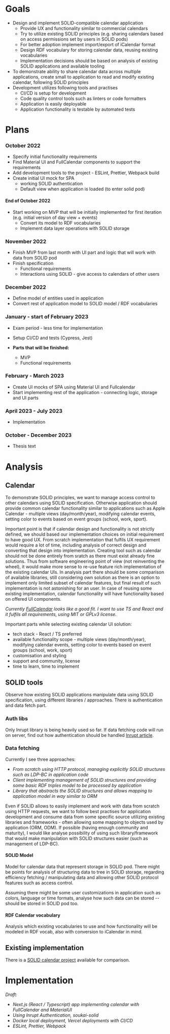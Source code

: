 # Goals

- Design and implement SOLID-compatible calendar application
  - Provide UX and functionality similar to commercial calendars
  - Try to utilize existing SOLID principles (e.g. sharing calendars based on access permissions set by users in SOLID pods)
  - For better adoption implement import/export of iCalendar format
  - Design RDF vocabulary for storing calendar data, reusing existing vocabularies
  - Implementation decisions should be based on analysis of existing SOLID applications and available tooling
- To demonstrate ability to share calendar data across multiple applications, create small to application to read and modify existing calendar, following SOLID principles
- Development utilizes following tools and practises
  - CI/CD is setup for development
  - Code quality control tools such as linters or code formatters
  - Application is easily deployable
  - Application functionality is testable by automated tests

# Plans

### October 2022

- Specify initial functionality requirements
- Find Material UI and FullCalendar components to support the requirements
- Add development tools to the project - ESLint, Prettier, Webpack build
- Create initial UI mock for SPA
  - working SOLID authentication
  - Default view when application is loaded (to enter solid pod)

#### End of October 2022
- Start working on MVP that will be initially implemented for first iteration (e.g. initial version of day view + events)
  - Convert its model to RDF vocabularies
  - Implement data layer operations with SOLID storage
  
### November 2022
- Finish MVP from last month with UI part and logic that will work with data from SOLID pod
- Finish specification
  - Functional requirements
  - Interactions using SOLID - give access to calendars of other users

### December 2022
- Define model of entities used in application
- Convert rest of application model to SOLID model / RDF vocabularies

### January - start of February 2023
- Exam period - less time for implementation
- Setup CI/CD and tests (Cypress, Jest)

- **Parts that will be finished:**
  - MVP
  - Functional requirements

### February - March 2023
- Create UI mocks of SPA using Material UI and Fullcalendar
- Start implementing rest of the application - connecting logic, storage and UI parts

### April 2023 - July 2023
- Implementation

### October - December 2023
- Thesis text


# Analysis

## Calendar

To demonstrate SOLID principles, we want to manage access control to other calendars using SOLID specification. Otherwise application should provide common calendar functionality similar to applications such as Apple Calendar - multiple views (day/month/year), modifying calendar events, setting color to events based on event groups (school, work, sport).

Important point is that if calendar design and functionality is not strictly defined, we should based our implementation choices on initial requirement to have good UX. From scratch implementation that fulfils UX requirement would require a lot of time, including analysis of correct design and converting that design into implementation. Creating tool such as calendar should not be done entirely from sratch as there must exist already fine solutions. Thus from software engineering point of view (not reinventing the wheel), it would make more sense to re-use feature rich implementation of the existing calendar UIs. In analysis part there should be some comparison of available libraries, still considering own solution as there is an option to implement only limited subset of calendar features, but final result of such implementation is not astonishing for an user. In case of reusing some existing implementation, calendar functionality will have functionality based on offered UI components.

*Currently [FullCalendar](https://fullcalendar.io) looks like a good fit. I want to use TS and React and it fulfils all requirements, using MIT or GPLv3 license.*

Important parts while selecting existing calendar UI solution:
- tech stack - React / TS preferred
- available functionality scope - multiple views (day/month/year), modifying calendar events, setting color to events based on event groups (school, work, sport)
- customisation and styling
- support and community, license
- time to learn, time to implement

## SOLID tools

Observe how existing SOLID applications manipulate data using SOLID specification, using different libraries / approaches. There is authentication and data fetch part. 

### Auth libs

Only Inrupt library is being heavily used so far. If data fetching code will run on server, find out how authentication should be handled [Inrupt article](https://docs.inrupt.com/developer-tools/javascript/client-libraries/tutorial/authenticate-nodejs-web-server/).

### Data fetching

Currently I see three approaches:

- *From scratch using HTTP protocol, managing explicitly SOLID structures such as LDP-BC in application code*
- *Client implementing management of SOLID structures and providing some basic RDF triples model to be processed by application*
- *Library that abstracts the SOLID structures and allows mapping to application model in way similar to ORM*

Even if SOLID allows to easily implement and work with data from scratch using HTTP requests, we want to follow best practises for application development and consume data from some specific source utilizing existing libraries and frameworks - often allowing some mapping to objects used by application (ORM, ODM). If possible (having enough community and maturity), I would like analyse possibility of using such library/framework that would make manipulation with SOLID structures easier (such as management of LDP-BC).

#### SOLID Model

Model for calendar data that represent storage in SOLID pod. There might be points for analysis of structuring data to tree in SOLID storage, regarding efficiency fetching / manipulating data and allowing other SOLID protocol features such as access control.

Assuming there might be some user customizations in application such as colors, language or time formats, analyse how such data can be stored -- should be stored in SOLID pod too. 

#### RDF Calendar vocabulary

Analysis which existing vocabularies to use and how functionality will be modeled in RDF vocab, also with conversion to iCalendar in mind.


## Existing implementation

There is a [SOLID calendar project](https://bitbucket.org/dylanmartin/solidcalendar/src/master/) available for comparison.

# Implementation

*Draft:*

- *Next.js (React / Typescript) app implementing calendar with FullCalendar and MaterialUI*
- *Using Inrupt Authentication, soukai-solid*
- *Docker local deployment, Vercel deployments with CI/CD*
- *ESLint, Prettier, Webpack*
